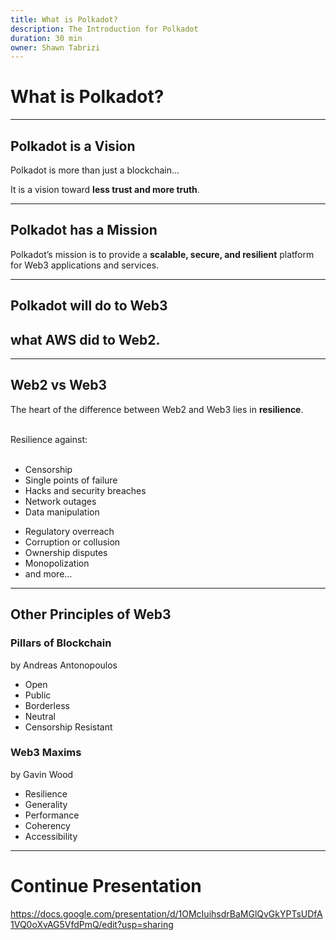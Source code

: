 ```yaml
---
title: What is Polkadot?
description: The Introduction for Polkadot
duration: 30 min
owner: Shawn Tabrizi
---
```


# What is Polkadot?

---

## Polkadot is a Vision

Polkadot is more than just a blockchain...

It is a vision toward **less trust and more truth**.

---

## Polkadot has a Mission

Polkadot’s mission is to provide a **scalable, secure, and resilient** platform for Web3 applications and services.

---


## Polkadot will do to Web3
## what AWS did to Web2.

---

## Web2 vs Web3

The heart of the difference between Web2 and Web3 lies in **resilience**.

<br />

<div class="text-left">
Resilience against:
</div>

<br />

<div class="grid grid-cols-2 text-small">

<div>

- Censorship
- Single points of failure
- Hacks and security breaches
- Network outages
- Data manipulation

</div>

<div>

- Regulatory overreach
- Corruption or collusion
- Ownership disputes
- Monopolization
- and more…

</div>

</div>

---

## Other Principles of Web3

<div class="grid grid-cols-2 text-left">

<div>

### Pillars of Blockchain

by Andreas Antonopoulos

- Open
- Public
- Borderless
- Neutral
- Censorship Resistant

</div>

<div>

### Web3 Maxims

by Gavin Wood

- Resilience
- Generality
- Performance
- Coherency
- Accessibility

</div>

</div>

---

# Continue Presentation

https://docs.google.com/presentation/d/1OMcIuihsdrBaMGlQvGkYPTsUDfA1VQ0oXvAG5VfdPmQ/edit?usp=sharing
